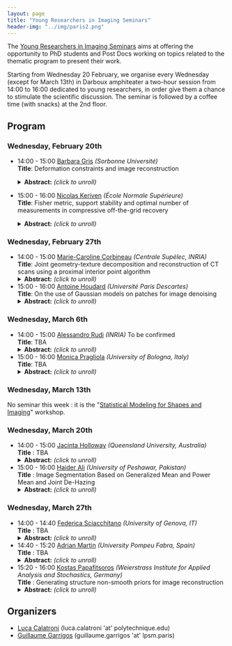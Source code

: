 ```yaml
---
layout: page
title: "Young Researchers in Imaging Seminars"
header-img: "../img/paris2.png"
---
```

The [Young Researchers in Imaging Seminars](https://imaging-in-paris.github.io/semester2019/young/) aims at offering the opportunity to PhD students and Post Docs working on topics related to the thematic program to present their work.

Starting from Wednesday 20 February, we organise every Wednesday (except for March 13th) in Darboux amphiteater a two-hour session from 14:00 to 16:00 dedicated to young researchers, in order give them a chance to stimulate the scientific discussion. The seminar is followed by a coffee time (with snacks) at the 2nd floor.


## Program

### Wednesday, February 20th

- 14:00 - 15:00 [Barbara Gris](http://gris.perso.math.cnrs.fr/fr/) *(Sorbonne Université)*<br/>
  **Title**: Deformation constraints and image reconstruction<br/>
  <details>
  <summary><b>Abstract:</b> <i>(click to unroll)</i></summary>
  <p>
  Image reconstruction consists in recovering an image from an indirect observation (for instance its Radon transform). In general this observation does not allow to determine a unique image and some prior (e.g. image regularity) needs to be incorporated in the reconstruction framework. I will present how one can incorporate intuitive priors about the geometric variation of the image from a reference one using the framework of deformation modules. The framework of deformation modules allows to build deformations satisfying some prior and the idea is to reconstruct an image --from some indirect observations-- as the deformation of the reference one while constraining the deformation to satisfy certain constraints. I will present this notion of deformation modules and show how it can be used to perform image reconstruction.
  </p>
  </details>
  
- 15:00 - 16:00 [Nicolas Keriven](https://nkeriven.github.io/) *(École Normale Supérieure)*<br/>
  **Title**: Fisher metric, support stability and optimal number of measurements in compressive off-the-grid recovery<br/>
  <details>
  <summary><b>Abstract:</b> <i>(click to unroll)</i></summary>
  <p>
  Many problems in machine learning and imaging can be framed as an infinite dimensional Lasso problem to estimate a sparse measure. This includes for instance regression using a continuously parameterized dictionary, mixture model estimation and super-resolution of images. To make the problem tractable, one typically sketches the observations (often called compressive-sensing in imaging) using randomized projections. In this work, we provide a comprehensive treatment of the recovery performances of this class of approaches. We show that for a large class of operators, the Fisher-Rao distance induced by the measurement process is the natural way to enforce and generalize the classical minimal separation condition appearing in the literature. We then prove that (up to log factors) a number of sketches proportional to the sparsity is enough to identify the sought after measure with robustness to noise. Finally, we show that, under additional hypothesis, exact support stability holds (the number of recovered atoms matches that of the measure of interest) when the level of noise is smaller than a specified value. This is a joint work with Clarice Poon (University of Bath) and Gabriel Peyré (ENS).
  </p>
  </details>

### Wednesday, February 27th

- 14:00 - 15:00 [Marie-Caroline Corbineau](https://hal.archives-ouvertes.fr/search/index/q/*/authIdHal_s/marie-caroline-corbineau) *(Centrale Supélec, INRIA)*<br/>
   **Title**: Joint geometry-texture decomposition and reconstruction of CT scans using a proximal interior point algorithm<br/>
  <details>
  <summary><b>Abstract:</b> <i>(click to unroll)</i></summary>
  <p>
  The geometry-texture decomposition of images produced by X-Ray Computed Tomography (CT) is a challenging inverse problem, which is usually performed in two steps: reconstruction and decomposition. Decomposition can be used for instance to produce an approximate segmentation of the image, but this one can be compromised by artifacts and noise arising from the acquisition and reconstruction processes. Hence, reconstruction and decomposition benefit from being performed in a joint manner. We propose a geometry-texture decomposition based on a TV-Laplacian model, well-suited for segmentation and edge detection. The problem of joint reconstruction and decomposition of CT data is then formulated as a convex constrained minimization problem, which is solved using a recently introduced proximal interior point method. Numerical experiments on realistic images of material samples illustrate the practical efficiency of the proposed approach.
  </p>
  </details>
- 15:00 - 16:00 [Antoine Houdard](https://houdard.wp.imt.fr/) *(Université Paris Descartes)*<br/>
   **Title**: On the use of Gaussian models on patches for image denoising<br/>
  <details>
  <summary><b>Abstract:</b> <i>(click to unroll)</i></summary>
  <p>
  Some recent denoising methods are based on a statistical modeling of the image patches. In the literature, Gaussian models or Gaussian mixture models are the most widely used priors. In this presentation, after introducing the statistical framework of patch-based image denoising, I will propose some clues to answer the following questions: Why are these Gaussian priors so widely used? What information do they encode? In the second part, I will present a mixture model for noisy patches adapted to the high dimension of the patch space. This results in a denoising algorithm only based on statistical tools, which achieves state-of-the-art performance. Finally, I will discuss the limitations and some developments of the proposed method.
  </p>
  </details>

### Wednesday, March 6th

- 14:00 - 15:00 [Alessandro Rudi](https://www.di.ens.fr/~rudi/) *(INRIA)* To be confirmed<br/>
   **Title**: TBA<br/>
  <details>
  <summary><b>Abstract:</b> <i>(click to unroll)</i></summary>
  <p>
  TBA
  </p>
  </details>
- 15:00 - 16:00 [Monica Pragliola](https://dblp.org/pers/hd/p/Pragliola:Monica) *(University of Bologna, Italy)*<br/>
   **Title**: TBA<br/>
  <details>
  <summary><b>Abstract:</b> <i>(click to unroll)</i></summary>
  <p>
  TBA
  </p>
  </details>

### Wednesday, March 13th
No seminar this week : it is the "[Statistical Modeling for Shapes and Imaging](https://imaging-in-paris.github.io/semester2019/workshop2/)" workshop.

### Wednesday, March 20th

- 14:00 - 15:00 [Jacinta Holloway](https://acems.org.au/our-people/jacinta-holloway) *(Queensland University, Australia)*<br/>
  **Title** : TBA<br/>
  <details>
  <summary><b>Abstract:</b> <i>(click to unroll)</i></summary>
  <p>
  TBA
  </p>
  </details>
- 15:00 - 16:00 [Haider Ali](http://www.uop.edu.pk/departments/Teaching-Faculty/?r=63&amp;q=Dr-Haider-Ali) *(University of Peshawar, Pakistan)*<br/>
  **Title** : Image Segmentation Based on Generalized Mean and Power Mean and Joint De-Hazing<br/>
  <details>
  <summary><b>Abstract:</b> <i>(click to unroll)</i></summary>
  <p>
  I will briefly introduce the notions of generalized averages, power mean, their particular cases, analysis and level set representation. We apply these generalized averages and power mean to construct a general image data term. The properties of the general data term will also be discussed for multi-region image segmentation and handling outliers. Few test results will be exhibited. Moreover, performance of a joint segmentation and de-hazing model will also be displayed. This is a joint work with Noor Badshah, Ke Chen, Gulzar Ali Khan and Nosheen, Lavdi Rada, Awal Sher, Afzal, Haroon and Amna Shujah.
  </p>
  </details>

### Wednesday, March 27th

- 14:00 - 14:40 [Federica Sciacchitano](http://www.dima.unige.it/~sciacchitano/) *(University of Genova, IT)*<br/>
  **Title** : TBA<br/>
  <details>
  <summary><b>Abstract:</b> <i>(click to unroll)</i></summary>
  <p>
  TBA
  </p>
  </details>
- 14:40 - 15:20 [Adrian Martin](http://ip4ec.upf.edu/user/63) *(University Pompeu Fabra, Spain)*<br/>
  **Title** : TBA<br/>
  <details>
  <summary><b>Abstract:</b> <i>(click to unroll)</i></summary>
  <p>
  TBA
  </p>
  </details>
- 15:20 - 16:00 [Kostas Papafitsoros](http://kostaspapafitsoros.weebly.com/) *(Weierstrass Institute
for Applied Analysis and Stochastics, Germany)*<br/>
  **Title** : Generating structure non-smooth priors for image reconstruction<br/>
  <details>
  <summary><b>Abstract:</b> <i>(click to unroll)</i></summary>
  <p>
  We will bind together and extend some recent developments regarding data-driven non-smooth regularization techniques in image processing through the means of bilevel minimization schemes. The schemes, considered in function space, take advantage of dualization frameworks and they are designed to produce spatially varying regularization parameters adapted to the data for well-known regularizers, e.g. Total Variation and Total Generalized Variation, leading to automated (monolithic), image reconstruction workflows. 
  </p>
  </details>

## Organizers 

- [Luca Calatroni](https://sites.google.com/view/lucacalatroni/home) (luca.calatroni 'at' polytechnique.edu)
- [Guillaume Garrigos](http://www.guillaume-garrigos.com/) (guillaume.garrigos 'at' lpsm.paris)

